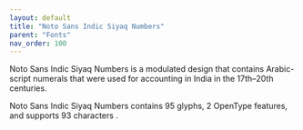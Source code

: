 ```yaml
---
layout: default
title: "Noto Sans Indic Siyaq Numbers"
parent: "Fonts"
nav_order: 100
---
```

Noto Sans Indic Siyaq Numbers is a modulated design that contains Arabic-script numerals that were used for accounting in India in the 17th–20th centuries. 

Noto Sans Indic Siyaq Numbers contains 95 glyphs, 2 OpenType features, and supports 93 characters .

